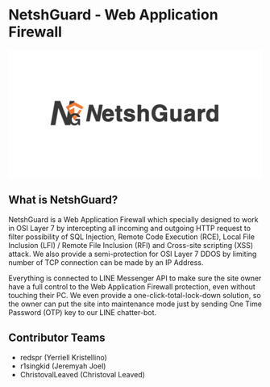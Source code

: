 # NetshGuard - Web Application Firewall
![NetshGuard Logo](./nglogo.png?raw=true "NetshGuard")

## What is NetshGuard?

NetshGuard is a Web Application Firewall which specially designed to work in OSI Layer 7 by intercepting all incoming and outgoing HTTP request to filter possibility of SQL Injection, Remote Code Execution (RCE), Local File Inclusion (LFI) / Remote File Inclusion (RFI) and Cross-site scripting (XSS) attack. We also provide a semi-protection for OSI Layer 7 DDOS by limiting number of TCP connection can be made by an IP Address.

Everything is connected to LINE Messenger API to make sure the site owner have a full control to the Web Application Firewall protection, even without touching their PC. We even provide a one-click-total-lock-down solution, so the owner can put the site into maintenance mode just by sending One Time Password (OTP) key to our LINE chatter-bot. 

## Contributor Teams
- redspr (Yerriell Kristellino)
- r1singkid (Jeremyah Joel)
- ChristovalLeaved (Christoval Leaved)
